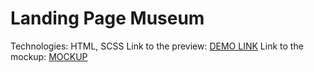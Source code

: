 # Landing Page Museum
Technologies: HTML, SCSS 
Link to the preview: [DEMO LINK]( https://alenalenk.github.io/Museum-landing-page/)
Link to the mockup: [MOCKUP](https://www.figma.com/design/cRBCqE06cDrY3s4jX7h3iY/%D0%9D%D0%90%D0%9C%D0%A3-(Edit)?node-id=0-1&t=VgmXQJY1s02ToBgR-0)
